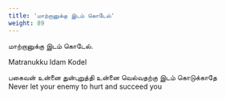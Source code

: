 ```yaml
---
title: 'மாற்றானுக்கு இடம் கொடேல்'
weight: 89
---
```

 

மாற்றானுக்கு இடம் கொடேல்.

Matranukku Idam Kodel

பகைவன் உன்னை துன்புறுத்தி உன்னை வெல்வதற்கு இடம் கொடுக்காதே  
Never let your enemy to hurt and succeed you